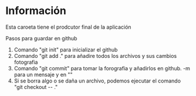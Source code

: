 # Información 
Esta caroeta tiene el prodcutor final de la aplicación

Pasos para guardar en github
1. Comando "git init" para inicializar el github
2. Comando "git add ." para añadire todos los archivos y sus cambios fotografia
3. Comando "git commit" para tomar la forografia y añadirlos en github. -m para un mensaje y en ""
4. Si se borra algo o se daña un archivo, podemos ejecutar el comando "git checkout -- ."